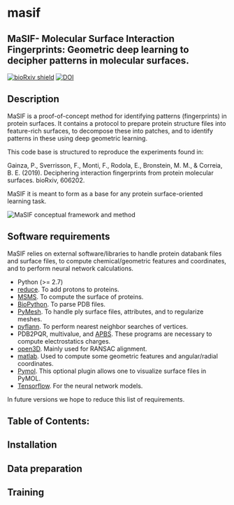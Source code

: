 # masif
## MaSIF- Molecular Surface Interaction Fingerprints: Geometric deep learning to decipher patterns in molecular surfaces.

[![bioRxiv shield](https://img.shields.io/badge/bioRxiv-1709.01233-green.svg?style=flat)](https://www.biorxiv.org/content/10.1101/606202v1)
[![DOI](https://zenodo.org/badge/DOI/10.5281/zenodo.2625420.svg)](https://doi.org/10.5281/zenodo.2625420)

## Description

MaSIF is a proof-of-concept method for identifying patterns (fingerprints) in protein surfaces. It contains a protocol to prepare protein structure files into feature-rich surfaces, to decompose these into patches, and to identify patterns in these using deep geometric learning.

This code base is structured to reproduce the experiments found in: 

Gainza, P., Sverrisson, F., Monti, F., Rodola, E., Bronstein, M. M., & Correia, B. E. (2019). Deciphering interaction fingerprints from protein molecular surfaces. bioRxiv, 606202.

MaSIF it is meant to form as a base for any protein surface-oriented learning task. 

![MaSIF conceptual framework and method](https://raw.githubusercontent.com/LPDI-EPFL/masif/master/Fig0_v11-01.png)

## Software requirements 
MaSIF relies on external software/libraries to handle  protein databank files and surface files, to compute chemical/geometric features and coordinates, and to perform neural network calculations.  
* Python (>= 2.7)
* [reduce](http://kinemage.biochem.duke.edu/software/reduce.php). To add protons to proteins. 
* [MSMS](http://mgltools.scripps.edu/packages/MSMS/). To compute the surface of proteins. 
* [BioPython](https://github.com/biopython/biopython). To parse PDB files. 
* [PyMesh](https://github.com/PyMesh/PyMesh). To handle ply surface files, attributes, and to regularize meshes.
* [pyflann](https://github.com/primetang/pyflann). To perform nearest neighbor searches of vertices.
* PDB2PQR, multivalue, and [APBS](http://www.poissonboltzmann.org/). These programs are necessary to compute electrostatics charges.
* [open3D](https://github.com/IntelVCL/Open3D). Mainly used for RANSAC alignment.
* [matlab](https://ch.mathworks.com/products/matlab.html). Used to compute some geometric features and angular/radial coordinates.
* [Pymol](https://pymol.org/2/). This optional plugin allows one to visualize surface files in PyMOL.
* [Tensorflow](https://www.tensorflow.org/). For the neural network models.
 
 In future versions we hope to reduce this list of requirements.

## Table of Contents: 

## Installation 

## Data preparation

## Training
